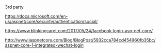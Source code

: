 3rd party

https://docs.microsoft.com/en-us/aspnet/core/security/authentication/social/

https://www.blinkingcaret.com/2017/05/24/facebook-login-asp-net-core/

http://www.iaspnetcore.com/Blog/BlogPost/5932cca784cd454960fb35bc/aspnet-core-1-integrated-wechat-login